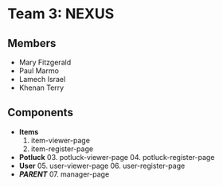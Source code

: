 # Team 3: NEXUS

## Members
- Mary Fitzgerald
- Paul Marmo
- Lamech Israel
- Khenan Terry

## Components
- **Items**
    01. item-viewer-page
    02. item-register-page
- **Potluck**
    03. potluck-viewer-page
    04. potluck-register-page
- **User**
    05. user-viewer-page
    06. user-register-page
- ***PARENT***
    07. manager-page
